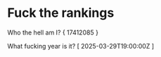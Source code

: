 # Fuck the rankings

Who the hell am I?
{ 17412085 }

What fucking year is it?
[ 2025-03-29T19:00:00Z ]
